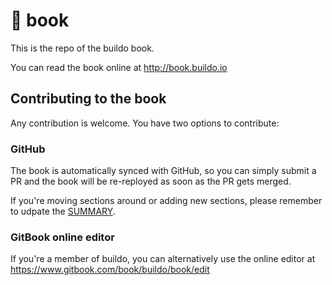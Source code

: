 # 📖 book
This is the repo of the buildo book.

You can read the book online at http://book.buildo.io

## Contributing to the book

Any contribution is welcome. You have two options to contribute:

### GitHub
The book is automatically synced with GitHub, so you can simply submit a PR and the book will be re-reployed as soon as the PR gets merged.

If you're moving sections around or adding new sections, please remember to udpate the [SUMMARY](https://github.com/buildo/book/blob/master/book/SUMMARY.md).

### GitBook online editor
If you're a member of buildo, you can alternatively use the online editor at https://www.gitbook.com/book/buildo/book/edit
